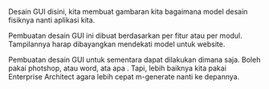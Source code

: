 Desain GUI disini, kita membuat gambaran kita bagaimana model desain fisiknya nanti aplikasi kita.

Pembuatan desain GUI ini dibuat berdasarkan per fitur atau per modul.
Tampilannya harap dibayangkan mendekati model untuk website.

Pembuatan desain GUI untuk sementara dapat dilakukan dimana saja. Boleh pakai photshop, atau word, ata apa .
Tapi, lebih baiknya kita pakai Enterprise Architect agara lebih cepat m-generate nanti ke depannya.